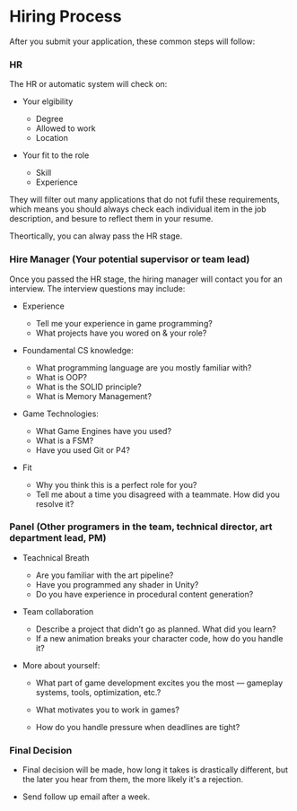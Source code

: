 # Hiring Process

After you submit your application, these common steps will follow:

### HR
The HR or automatic system will check on:
   * Your elgibility
       - Degree
       - Allowed to work
       - Location

   * Your fit to the role
       - Skill
       - Experience
    
They will filter out many applications that do not fufil these requirements, which means you should always check each individual item in the job description, and besure to reflect them in your resume.

Theortically, you can alway pass the HR stage.

### Hire Manager (Your potential supervisor or team lead)

Once you passed the HR stage, the hiring manager will contact you for an interview. The interview questions may include:

- Experience    
    - Tell me your experience in game programming?
    - What projects have you wored on & your role?

- Foundamental CS knowledge:
    - What programming language are you mostly familiar with?
    - What is OOP?
    - What is the SOLID principle?
    - What is Memory Management?

- Game Technologies:
    - What Game Engines have you used?
    - What is a FSM?
    - Have you used Git or P4?

- Fit
    - Why you think this is a perfect role for you?
    - Tell me about a time you disagreed with a teammate. How did you resolve it?

### Panel (Other programers in the team, technical director, art department lead, PM) 

- Teachnical Breath
    - Are you familiar with the art pipeline?
    - Have you programmed any shader in Unity?
    - Do you have experience in procedural content generation?

- Team collaboration
    - Describe a project that didn’t go as planned. What did you learn?
    - If a new animation breaks your character code, how do you handle it?

- More about yourself:
    - What part of game development excites you the most — gameplay systems, tools, optimization, etc.?

    - What motivates you to work in games?
    - How do you handle pressure when deadlines are tight?

### Final Decision

- Final decision will be made, how long it takes is drastically different, but the later you hear from them, the more likely it's a rejection.

- Send follow up email after a week.

